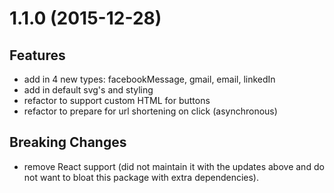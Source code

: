 # 1.1.0 (2015-12-28)

## Features

- add in 4 new types: facebookMessage, gmail, email, linkedIn
- add in default svg's and styling
- refactor to support custom HTML for buttons
- refactor to prepare for url shortening on click (asynchronous)

## Breaking Changes

- remove React support (did not maintain it with the updates above and do not want to bloat this package with extra dependencies).